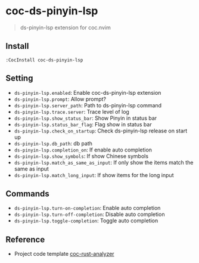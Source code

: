 # coc-ds-pinyin-lsp

> ds-pinyin-lsp extension for coc.nvim

## Install

```vim
:CocInstall coc-ds-pinyin-lsp
```

## Setting

- `ds-pinyin-lsp.enabled`: Enable coc-ds-pinyin-lsp extension
- `ds-pinyin-lsp.prompt`: Allow prompt?
- `ds-pinyin-lsp.server_path`: Path to ds-pinyin-lsp command
- `ds-pinyin-lsp.trace.server`: Trace level of log
- `ds-pinyin-lsp.show_status_bar`: Show Pinyin in status bar
- `ds-pinyin-lsp.status_bar_flag`: Flag show in status bar
- `ds-pinyin-lsp.check_on_startup`: Check ds-pinyin-lsp release on start up
- `ds-pinyin-lsp.db_path`: db path
- `ds-pinyin-lsp.completion_on`: If enable auto completion
- `ds-pinyin-lsp.show_symbols`: If show Chinese symbols
- `ds-pinyin-lsp.match_as_same_as_input`: If only show the items match the same as input
- `ds-pinyin-lsp.match_long_input`: If show items for the long input

## Commands

- `ds-pinyin-lsp.turn-on-completion`: Enable auto completion
- `ds-pinyin-lsp.turn-off-completion`: Disable auto completion
- `ds-pinyin-lsp.toggle-completion`: Toggle auto completion

## Reference

- Project code template [coc-rust-analyzer](https://github.com/fannheyward/coc-rust-analyzer)

